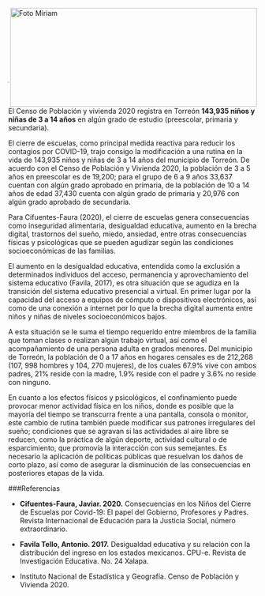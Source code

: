 
<p>
   <a title="ir a Otras Publicaciones" href="http://www.trcimplan.gob.mx/autores/miriam-janeth-gonzalez-quintana.html"><img class="img-responsive contenido-imagen" src="../imagenes/128/lic-miriam-janeth-gonzalez-quintana-top2.png" align="right" alt="Foto Miriam" width="500" height="200"></a>

</p>

</br></br></br></br></br></br></br></br>

---


El Censo de Población y vivienda 2020 registra en Torreón **143,935 niños y niñas de 3 a 14 años** en algún grado de estudio (preescolar, primaria y secundaria).

El cierre de escuelas, como principal medida reactiva para reducir los contagios por COVID-19, trajo consigo la modificación a una rutina en la vida de 143,935 niños y niñas de 3 a 14 años del municipio de Torreón. De acuerdo con el Censo de Población y Vivienda 2020, la población de 3 a 5 años en preescolar es de 19,200; para el grupo de 6 a 9 años 33,637 cuentan con algún grado aprobado en primaria, de la población de 10 a 14 años de edad 37,430 cuenta con algún grado de primaria y 20,976 con algún grado aprobado de secundaria.

Para Cifuentes-Faura (2020), el cierre de escuelas genera consecuencias como inseguridad alimentaria, desigualdad educativa, aumento en la brecha digital, trastornos del sueño, miedo, ansiedad, entre otras consecuencias físicas y psicológicas que se pueden agudizar según las condiciones  socioeconómicas de las familias.

El aumento en la desigualdad educativa, entendida como la exclusión a determinados individuos del acceso, permanencia y aprovechamiento del sistema educativo (Favila, 2017), es otra situación que se agudiza en la transición del sistema educativo presencial a virtual. En primer lugar por la capacidad del acceso a equipos de cómputo o dispositivos electrónicos, así como de una conexión a internet por lo que la brecha digital aumenta entre niños y niñas de niveles socioeconómicos bajos.

A esta situación se le suma el tiempo requerido entre miembros de la familia que toman clases o realizan algún trabajo virtual, así como el acompañamiento de una persona adulta en grados menores. Del municipio de Torreón, la población de 0 a 17 años en hogares censales es de 212,268 (107, 998 hombres y 104, 270 mujeres), de los cuales 67.9% vive con ambos padres, 21% reside con la madre, 1.9% reside con el padre y 3.6% no reside con ninguno.

En cuanto a los efectos físicos y psicológicos, el confinamiento puede provocar menor actividad física en los niños, donde es posible que la mayoría del tiempo se transcurra frente a una pantalla, consola o monitor, este cambio de rutina también puede modificar sus patrones irregulares del sueño; condiciones que se agravan si las actividades al aire libre se reducen, como la práctica de algún deporte, actividad cultural o de esparcimiento, que promovía la interacción con sus semejantes.  Es necesario la aplicación de políticas públicas que resuelvan los daños de corto plazo, así como de asegurar la disminución de las consecuencias en posteriores etapas de la vida.

###Referencias

- **Cifuentes-Faura, Javiar. 2020.** Consecuencias en los Niños del Cierre de Escuelas por Covid-19: El papel del Gobierno, Profesores y Padres. Revista Internacional de Educación para la Justicia Social, número extraordinario.

- **Favila Tello, Antonio. 2017.** Desigualdad educativa y su relación con la distribución del ingreso en los estados mexicanos. CPU-e. Revista de Investigación Educativa. No. 24 Xalapa.

- Instituto Nacional de Estadística y Geografía. Censo de Población y Vivienda 2020.
</br></br>

